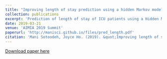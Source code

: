 ```yaml
---
title: "Improving length of stay prediction using a hidden Markov model"
collection: publications
excerpt: 'Prediction of length of stay of ICU patients using a Hidden Markov Model.'
date: 2019-03-21
venue: 'AIMIA 2019 Summit'
paperurl: 'http://manisci.github.io/files/pred_length.pdf'
citation: 'Mani Sotoodeh, Joyce Ho. (2019). &quot;Improving length of stay prediction using a hidden Markov model.&quot; <i>AMIA 2019 Summit</i>. 1(3).'
---
```


[Download paper here](http://manisci.github.io/files/pred_length.pdf)
 
